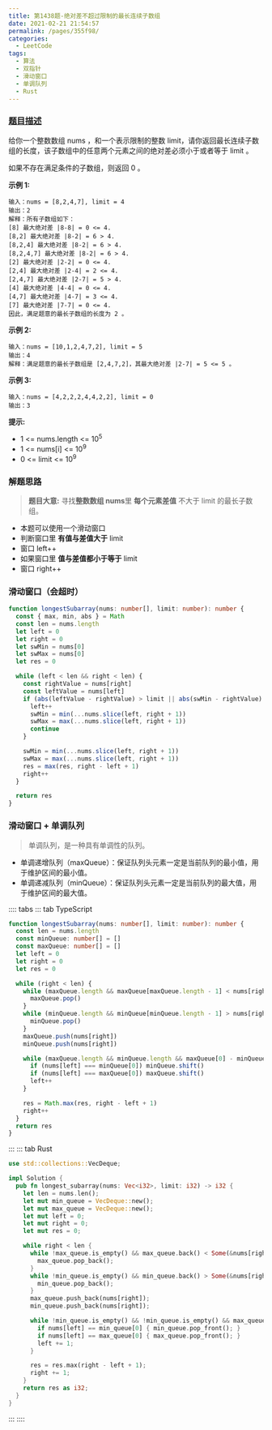 ```yaml
---
title: 第1438题-绝对差不超过限制的最长连续子数组
date: 2021-02-21 21:54:57
permalink: /pages/355f98/
categories:
  - LeetCode
tags:
  - 算法
  - 双指针
  - 滑动窗口
  - 单调队列
  - Rust
---
```


### [题目描述](https://leetcode-cn.com/problems/longest-continuous-subarray-with-absolute-diff-less-than-or-equal-to-limit/)

给你一个整数数组 <span class="span-shadow">nums</span> ，和一个表示限制的整数 <span class="span-shadow">limit</span>，请你返回最长连续子数组的长度，该子数组中的任意两个元素之间的绝对差必须小于或者等于 <span class="span-shadow">limit</span> 。

如果不存在满足条件的子数组，则返回 <span class="span-shadow">0</span> 。

<!-- more -->

**示例 1:**

```
输入：nums = [8,2,4,7], limit = 4
输出：2
解释：所有子数组如下：
[8] 最大绝对差 |8-8| = 0 <= 4.
[8,2] 最大绝对差 |8-2| = 6 > 4.
[8,2,4] 最大绝对差 |8-2| = 6 > 4.
[8,2,4,7] 最大绝对差 |8-2| = 6 > 4.
[2] 最大绝对差 |2-2| = 0 <= 4.
[2,4] 最大绝对差 |2-4| = 2 <= 4.
[2,4,7] 最大绝对差 |2-7| = 5 > 4.
[4] 最大绝对差 |4-4| = 0 <= 4.
[4,7] 最大绝对差 |4-7| = 3 <= 4.
[7] 最大绝对差 |7-7| = 0 <= 4.
因此，满足题意的最长子数组的长度为 2 。
```

**示例 2:**

```
输入：nums = [10,1,2,4,7,2], limit = 5
输出：4
解释：满足题意的最长子数组是 [2,4,7,2]，其最大绝对差 |2-7| = 5 <= 5 。
```

**示例 3:**

```
输入：nums = [4,2,2,2,4,4,2,2], limit = 0
输出：3
```

**提示:**

- <span class="span-shadow">1 <= nums.length <= 10<sup>5</sup></span>
- <span class="span-shadow">1 <= nums[i] <= 10<sup>9</sup></span>
- <span class="span-shadow">0 <= limit <= 10<sup>9</sup></span>

### 解题思路

> **题目大意:** 寻找**整数数组 nums**里 **每个元素差值** 不大于 <span class="span-shadow">limit</span> 的最长子数组。

- 本题可以使用一个滑动窗口
- 判断窗口里 **有值与差值大于** <span class="span-shadow">limit</span>
- 窗口 left++
- 如果窗口里 **值与差值都小于等于** <span class="span-shadow">limit</span>
- 窗口 right++

### 滑动窗口（会超时）

```TypeScript
function longestSubarray(nums: number[], limit: number): number {
  const { max, min, abs } = Math
  const len = nums.length
  let left = 0
  let right = 0
  let swMin = nums[0]
  let swMax = nums[0]
  let res = 0

  while (left < len && right < len) {
    const rightValue = nums[right]
    const leftValue = nums[left]
    if (abs(leftValue - rightValue) > limit || abs(swMin - rightValue) > limit || abs(swMax - rightValue) > limit) {
      left++
      swMin = min(...nums.slice(left, right + 1))
      swMax = max(...nums.slice(left, right + 1))
      continue
    }

    swMin = min(...nums.slice(left, right + 1))
    swMax = max(...nums.slice(left, right + 1))
    res = max(res, right - left + 1)
    right++
  }

  return res
}
```

### 滑动窗口 + 单调队列

> 单调队列，是一种具有单调性的队列。

- 单调递增队列（maxQueue）：保证队列头元素一定是当前队列的最小值，用于维护区间的最小值。
- 单调递减队列（minQueue）：保证队列头元素一定是当前队列的最大值，用于维护区间的最大值。

:::: tabs
::: tab TypeScript

```TypeScript
function longestSubarray(nums: number[], limit: number): number {
  const len = nums.length
  const minQueue: number[] = []
  const maxQueue: number[] = []
  let left = 0
  let right = 0
  let res = 0

  while (right < len) {
    while (maxQueue.length && maxQueue[maxQueue.length - 1] < nums[right]) {
      maxQueue.pop()
    }
    while (minQueue.length && minQueue[minQueue.length - 1] > nums[right]) {
      minQueue.pop()
    }
    maxQueue.push(nums[right])
    minQueue.push(nums[right])

    while (maxQueue.length && minQueue.length && maxQueue[0] - minQueue[0] > limit) {
      if (nums[left] === minQueue[0]) minQueue.shift()
      if (nums[left] === maxQueue[0]) maxQueue.shift()
      left++
    }

    res = Math.max(res, right - left + 1)
    right++
  }
  return res
}
```

:::
::: tab Rust

```Rust
use std::collections::VecDeque;

impl Solution {
  pub fn longest_subarray(nums: Vec<i32>, limit: i32) -> i32 {
    let len = nums.len();
    let mut min_queue = VecDeque::new();
    let mut max_queue = VecDeque::new();
    let mut left = 0;
    let mut right = 0;
    let mut res = 0;

    while right < len {
      while !max_queue.is_empty() && max_queue.back() < Some(&nums[right]) {
        max_queue.pop_back();
      }
      while !min_queue.is_empty() && min_queue.back() > Some(&nums[right]) {
        min_queue.pop_back();
      }
      max_queue.push_back(nums[right]);
      min_queue.push_back(nums[right]);

      while !min_queue.is_empty() && !min_queue.is_empty() && max_queue[0] - min_queue[0] > limit {
        if nums[left] == min_queue[0] { min_queue.pop_front(); }
        if nums[left] == max_queue[0] { max_queue.pop_front(); }
        left += 1;
      }

      res = res.max(right - left + 1);
      right += 1;
    }
    return res as i32;
  }
}
```

:::
::::
